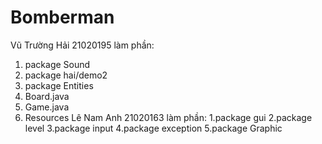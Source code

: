 # Bomberman
 Vũ Trường Hải 21020195 làm phần:
  1. package Sound
  2. package hai/demo2
  3. package Entities
  4. Board.java
  5. Game.java
  6. Resources
 Lê Nam Anh 21020163 làm phần:
  1.package gui
  2.package level
  3.package input
  4.package exception
  5.package Graphic

